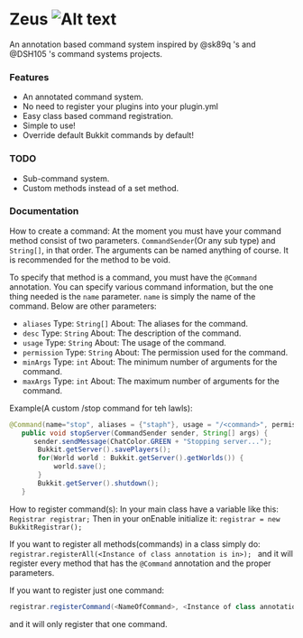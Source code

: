 Zeus ![Alt text](https://travis-ci.org/rbrick/Zeus.svg?branch=master "Build Status") 
====

An annotation based command system inspired by @sk89q 's and @DSH105 's command systems projects.  

### Features
+ An annotated command system.
+ No need to register your plugins into your plugin.yml
+ Easy class based command registration.
+ Simple to use!
+ Override default Bukkit commands by default!

### TODO
+ Sub-command system.
+ Custom methods instead of a set method.

### Documentation

How to create a command:
 At the moment you must have your command method consist of two parameters.
 `CommandSender`(Or any sub type) and `String[]`, in that order. The arguments can be named anything of course.
 It is recommended for the method to be void.

 To specify that method is a command, you must have the `@Command` annotation.
 You can specify various command information, but the one thing needed is the `name` parameter.
 `name` is simply the name of the command. Below are other parameters:
   + `aliases` Type: `String[]` About: The aliases for the command.
   + `desc` Type: `String` About: The description of the command.
   + `usage` Type: `String` About: The usage of the command.
   + `permission` Type: `String` About: The permission used for the command.
   + `minArgs` Type: `int` About: The minimum number of arguments for the command.
   + `maxArgs` Type: `int` About: The maximum number of arguments for the command.

 Example(A custom /stop command for teh lawls):
 ```java
 @Command(name="stop", aliases = {"staph"}, usage = "/<command>", permission = "admin.stop", desc = "Stops the server.")
    public void stopServer(CommandSender sender, String[] args) {
       sender.sendMessage(ChatColor.GREEN + "Stopping server...");
        Bukkit.getServer().savePlayers();
        for(World world : Bukkit.getServer().getWorlds()) {
            world.save();
        }
        Bukkit.getServer().shutdown();
    }
 ```

How to register command(s):
  In your main class have a variable like this:
    `Registrar registrar;`
  Then in your onEnable initialize it:
    `registrar = new BukkitRegistrar();`

  If you want to register all methods(commands) in a class simply do:
    ```
    registrar.registerAll(<Instance of class annotation is in>); 
    ```
   and it will register every method that has the `@Command` annotation and the proper parameters.

 If you want to register just one command:
   ```java
   registrar.registerCommand(<NameOfCommand>, <Instance of class annotation is in>);
   ```
 and it will only register that one command.

